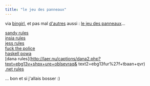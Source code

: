 ```yaml
---
title: "le jeu des panneaux"
---
```


via [bingirl](http://www.coredumped.net), et pas mal
[d'autres](http://mr.peer.tribalix.com/panneaux/) aussi : [le jeu des
panneaux](http://laer.nu/captions/)...

[sandy
rules](http://laer.nu/captions/sandy.php?text=ebg13wr+fhpr+cbhe+ha+abhtng)  
[insia
rules](http://laer.nu/captions/group2.php?text=ebg13ovrairahr+%R0+y%27vafvn)  
[jess rules](http://laer.nu/captions/jess2.php?text=ebg13frk+sbe+qhzzvrf)  
[fuck the
police](http://laer.nu/captions/peace4.php?text=ebg13shpx+gur+cbyvpr)  
[haskell powa](http://laer.nu/captions/kurt.php?text=ebg13unfxryy+ehyrf)  
[dana rules](http://laer.nu/captions/dana2.php?text=ebg13v+shpx+ure+oblsevraq&
text2=ebg13fur%27f+tbaan+qvr)  
[.net
rules](http://laer.nu/captions/enough.php?text=ebg13.arg+vf+ynzr+fgbc+cyrnfr)

... bon et si j'allais bosser :)

